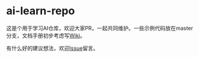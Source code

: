 # ai-learn-repo

这是个用于学习AI仓库，欢迎大家PR，一起共同维护。一些示例代码放在master分支，文档手册初步考虑写[Wiki](https://github.com/Mr-LiuDC/ai-learn-repo/wiki)。

有什么好的建议想法，欢迎[Issue](https://github.com/Mr-LiuDC/ai-learn-repo/issues)留言。
